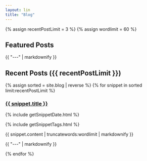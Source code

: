 ```yaml
---
layout: lin
title: "Blog"
---
```

<!--To access the list variable tags from tagcollection.html-->
<body>


{% assign recentPostLimit = 3 %}
{% assign wordlimit = 60 %}

<h2> Featured Posts </h2>
<p>{{ "---" | markdownify }}</p>

<h2>Recent Posts ({{ recentPostLimit }})</h2>
{% assign sorted = site.blog | reverse %}
{% for snippet in sorted limit:recentPostLimit %}
<h3>
<a href="{{ snippet.url }}">
      {{ snippet.title }}
    </a>
</h3>

<!--get date from  snippet-->
{% include getSnippetDate.html %}
<!--get taglist from  snippet-->
{% include getSnippetTags.html %}


<p>	{{ snippet.content | truncatewords:wordlimit | markdownify }} </p>
<p>{{ "---" | markdownify }}</p>
{% endfor %}



</body>
